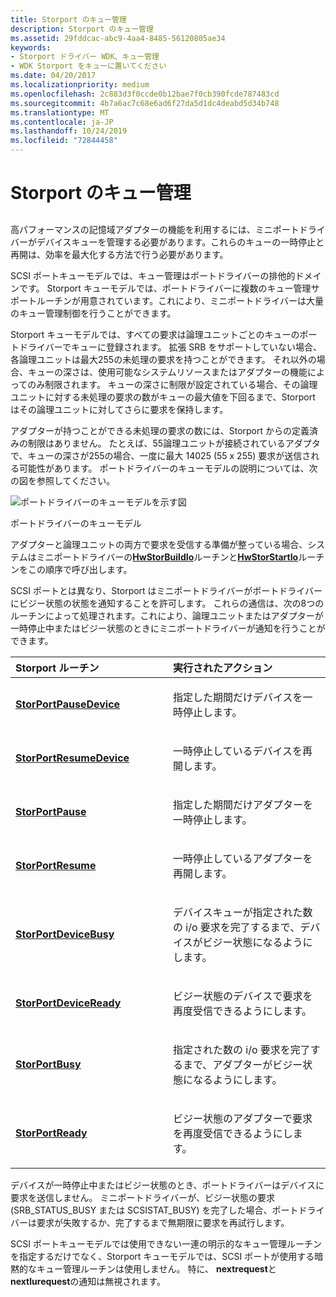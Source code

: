 ```yaml
---
title: Storport のキュー管理
description: Storport のキュー管理
ms.assetid: 29fddcac-abc9-4aa4-8485-56120805ae34
keywords:
- Storport ドライバー WDK、キュー管理
- WDK Storport をキューに置いてください
ms.date: 04/20/2017
ms.localizationpriority: medium
ms.openlocfilehash: 2c883d3f0ccde0b12bae7f0cb390fcde787483cd
ms.sourcegitcommit: 4b7a6ac7c68e6ad6f27da5d1dc4deabd5d34b748
ms.translationtype: MT
ms.contentlocale: ja-JP
ms.lasthandoff: 10/24/2019
ms.locfileid: "72844458"
---
```

# <a name="storport-queue-management"></a>Storport のキュー管理


## <span id="ddk_storport_queue_management_kg"></span><span id="DDK_STORPORT_QUEUE_MANAGEMENT_KG"></span>


高パフォーマンスの記憶域アダプターの機能を利用するには、ミニポートドライバーがデバイスキューを管理する必要があります。これらのキューの一時停止と再開は、効率を最大化する方法で行う必要があります。

SCSI ポートキューモデルでは、キュー管理はポートドライバーの排他的ドメインです。 Storport キューモデルでは、ポートドライバーに複数のキュー管理サポートルーチンが用意されています。これにより、ミニポートドライバーは大量のキュー管理制御を行うことができます。

Storport キューモデルでは、すべての要求は論理ユニットごとのキューのポートドライバーでキューに登録されます。 拡張 SRB をサポートしていない場合、各論理ユニットは最大255の未処理の要求を持つことができます。 それ以外の場合、キューの深さは、使用可能なシステムリソースまたはアダプターの機能によってのみ制限されます。 キューの深さに制限が設定されている場合、その論理ユニットに対する未処理の要求の数がキューの最大値を下回るまで、Storport はその論理ユニットに対してさらに要求を保持します。

アダプターが持つことができる未処理の要求の数には、Storport からの定義済みの制限はありません。 たとえば、55論理ユニットが接続されているアダプタで、キューの深さが255の場合、一度に最大 14025 (55 x 255) 要求が送信される可能性があります。 ポートドライバーのキューモデルの説明については、次の図を参照してください。

![ポートドライバーのキューモデルを示す図](images/queues.png)

ポートドライバーのキューモデル

アダプターと論理ユニットの両方で要求を受信する準備が整っている場合、システムはミニポートドライバーの[**HwStorBuildIo**](https://docs.microsoft.com/windows-hardware/drivers/ddi/storport/nc-storport-hw_buildio)ルーチンと[**HwStorStartIo**](https://docs.microsoft.com/windows-hardware/drivers/ddi/storport/nc-storport-hw_startio)ルーチンをこの順序で呼び出します。

SCSI ポートとは異なり、Storport はミニポートドライバーがポートドライバーにビジー状態の状態を通知することを許可します。 これらの通信は、次の8つのルーチンによって処理されます。これにより、論理ユニットまたはアダプターが一時停止中またはビジー状態のときにミニポートドライバーが通知を行うことができます。

<table>
<colgroup>
<col width="50%" />
<col width="50%" />
</colgroup>
<thead>
<tr class="header">
<th align="left">Storport ルーチン</th>
<th align="left">実行されたアクション</th>
</tr>
</thead>
<tbody>
<tr class="odd">
<td align="left"><p><a href="https://docs.microsoft.com/windows-hardware/drivers/ddi/storport/nf-storport-storportpausedevice" data-raw-source="[&lt;strong&gt;StorPortPauseDevice&lt;/strong&gt;](https://docs.microsoft.com/windows-hardware/drivers/ddi/storport/nf-storport-storportpausedevice)"><strong>StorPortPauseDevice</strong></a></p></td>
<td align="left"><p>指定した期間だけデバイスを一時停止します。</p></td>
</tr>
<tr class="even">
<td align="left"><p><a href="https://docs.microsoft.com/windows-hardware/drivers/ddi/storport/nf-storport-storportresumedevice" data-raw-source="[&lt;strong&gt;StorPortResumeDevice&lt;/strong&gt;](https://docs.microsoft.com/windows-hardware/drivers/ddi/storport/nf-storport-storportresumedevice)"><strong>StorPortResumeDevice</strong></a></p></td>
<td align="left"><p>一時停止しているデバイスを再開します。</p></td>
</tr>
<tr class="odd">
<td align="left"><p><a href="https://docs.microsoft.com/windows-hardware/drivers/ddi/storport/nf-storport-storportpause" data-raw-source="[&lt;strong&gt;StorPortPause&lt;/strong&gt;](https://docs.microsoft.com/windows-hardware/drivers/ddi/storport/nf-storport-storportpause)"><strong>StorPortPause</strong></a></p></td>
<td align="left"><p>指定した期間だけアダプターを一時停止します。</p></td>
</tr>
<tr class="even">
<td align="left"><p><a href="https://docs.microsoft.com/windows-hardware/drivers/ddi/storport/nf-storport-storportresume" data-raw-source="[&lt;strong&gt;StorPortResume&lt;/strong&gt;](https://docs.microsoft.com/windows-hardware/drivers/ddi/storport/nf-storport-storportresume)"><strong>StorPortResume</strong></a></p></td>
<td align="left"><p>一時停止しているアダプターを再開します。</p></td>
</tr>
<tr class="odd">
<td align="left"><p><a href="https://docs.microsoft.com/windows-hardware/drivers/ddi/storport/nf-storport-storportdevicebusy" data-raw-source="[&lt;strong&gt;StorPortDeviceBusy&lt;/strong&gt;](https://docs.microsoft.com/windows-hardware/drivers/ddi/storport/nf-storport-storportdevicebusy)"><strong>StorPortDeviceBusy</strong></a></p></td>
<td align="left"><p>デバイスキューが指定された数の i/o 要求を完了するまで、デバイスがビジー状態になるようにします。</p></td>
</tr>
<tr class="even">
<td align="left"><p><a href="https://docs.microsoft.com/windows-hardware/drivers/ddi/storport/nf-storport-storportdeviceready" data-raw-source="[&lt;strong&gt;StorPortDeviceReady&lt;/strong&gt;](https://docs.microsoft.com/windows-hardware/drivers/ddi/storport/nf-storport-storportdeviceready)"><strong>StorPortDeviceReady</strong></a></p></td>
<td align="left"><p>ビジー状態のデバイスで要求を再度受信できるようにします。</p></td>
</tr>
<tr class="odd">
<td align="left"><p><a href="https://docs.microsoft.com/windows-hardware/drivers/ddi/storport/nf-storport-storportbusy" data-raw-source="[&lt;strong&gt;StorPortBusy&lt;/strong&gt;](https://docs.microsoft.com/windows-hardware/drivers/ddi/storport/nf-storport-storportbusy)"><strong>StorPortBusy</strong></a></p></td>
<td align="left"><p>指定された数の i/o 要求を完了するまで、アダプターがビジー状態になるようにします。</p></td>
</tr>
<tr class="even">
<td align="left"><p><a href="https://docs.microsoft.com/windows-hardware/drivers/ddi/storport/nf-storport-storportready" data-raw-source="[&lt;strong&gt;StorPortReady&lt;/strong&gt;](https://docs.microsoft.com/windows-hardware/drivers/ddi/storport/nf-storport-storportready)"><strong>StorPortReady</strong></a></p></td>
<td align="left"><p>ビジー状態のアダプターで要求を再度受信できるようにします。</p></td>
</tr>
</tbody>
</table>

 

デバイスが一時停止中またはビジー状態のとき、ポートドライバーはデバイスに要求を送信しません。 ミニポートドライバーが、ビジー状態の要求 (SRB\_STATUS\_BUSY または SCSISTAT\_BUSY) を完了した場合、ポートドライバーは要求が失敗するか、完了するまで無期限に要求を再試行します。

SCSI ポートキューモデルでは使用できない一連の明示的なキュー管理ルーチンを指定するだけでなく、Storport キューモデルでは、SCSI ポートが使用する暗黙的なキュー管理ルーチンは使用しません。 特に、 **nextrequest**と**nextlurequest**の通知は無視されます。

 

 




